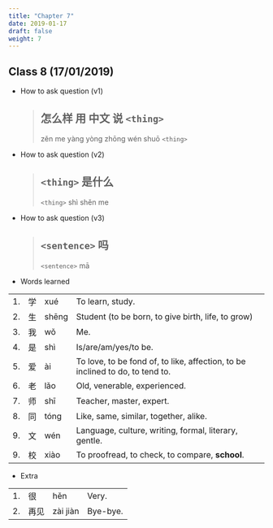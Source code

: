 ```yaml
---
title: "Chapter 7"
date: 2019-01-17
draft: false
weight: 7
---
```


## Class 8 (17/01/2019)

- How to ask question (v1)

  > ## 怎么样 用 中文 说 `<thing>`
  > zěn me yàng yòng zhōng wén shuō `<thing>`

- How to ask question (v2)

  > ## `<thing>` 是什么 
  > `<thing>` shì shěn me 

- How to ask question (v3)

  > ## `<sentence>` 吗 
  > `<sentence>` mā

- Words learned

|     |      |            |                |
|-----|------|------------|----------------|
| 1.  | 学   | xué   | To learn, study. |
| 2.  | 生   | shēng | Student (to be born, to give birth, life, to grow)  |
| 3.  | 我   | wǒ    | Me.  |
| 4.  | 是   | shì   | Is/are/am/yes/to be.  |
| 5.  | 爱   | ài    | To love, to be fond of, to like, affection, to be inclined to do, to tend to. |
| 6.  | 老   | lǎo   | Old, venerable, experienced.            |
| 7.  | 师   | shī   | Teacher, master, expert.            |
| 8.  | 同   | tóng  | Like, same, similar, together, alike.     |
| 9.  | 文   | wén   | Language, culture, writing, formal, literary, gentle. |
| 9.  | 校   | xiào  | To proofread, to check, to compare, **school**. |


- Extra

|     |      |            |                |
|-----|------|------------|----------------|
| 1.  | 很   | hěn   | Very. |
| 2.  | 再见   | zài jiàn | Bye-bye. |


